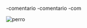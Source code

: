 -comentario
-comentario
-com

![perro](https://upload.wikimedia.org/wikipedia/commons/0/04/Labrador_Retriever_%281210559%29.jpg)